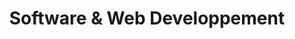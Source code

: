 ---
title: Software & Web Developpement
description: DigitalDigital Software & Web Developpement
h1: Software & Web Developpement
h2: Marketing Services
explanation: Tailored & complete digital marketing strategies
weight: 6
services:
  - name: Website Architecture
  - name: E-Commerce
  - name: Wordpress & CMS
  - name: Cusom Dev.
clients:
  - icon: leadlabs
  - icon: nissan
  - icon: billygoat
  - icon: moose
  - icon: loop
  - icon: bedtime
---